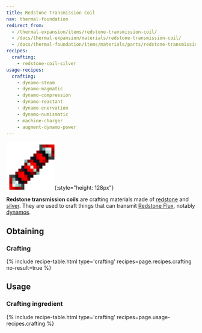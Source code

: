 ```yaml
---
title: Redstone Transmission Coil
nav: thermal-foundation
redirect_from:
  - /thermal-expansion/items/redstone-transmission-coil/
  - /docs/thermal-expansion/materials/redstone-transmission-coil/
  - /docs/thermal-foundation/items/materials/parts/redstone-transmission-coil/
recipes:
  crafting:
    - redstone-coil-silver
usage-recipes:
  crafting:
    - dynamo-steam
    - dynamo-magmatic
    - dynamo-compression
    - dynamo-reactant
    - dynamo-enervation
    - dynamo-numismatic
    - machine-charger
    - augment-dynamo-power
---
```


![Redstone transmission coil](/assets/images/thermal-foundation/redstone-coil-silver.png){:style="height: 128px"}


**Redstone transmission coils** are crafting materials made of
[redstone](https://minecraft.gamepedia.com/Redstone) and
[silver](/docs/silver-ingot/). They are used to craft things that can transmit
[Redstone Flux](/docs/redstone-flux/), notably [dynamos](/docs/dynamos/).


Obtaining
---------

### Crafting
{% include recipe-table.html type='crafting' recipes=page.recipes.crafting no-result=true %}


Usage
-----

### Crafting ingredient
{% include recipe-table.html type='crafting' recipes=page.usage-recipes.crafting %}
